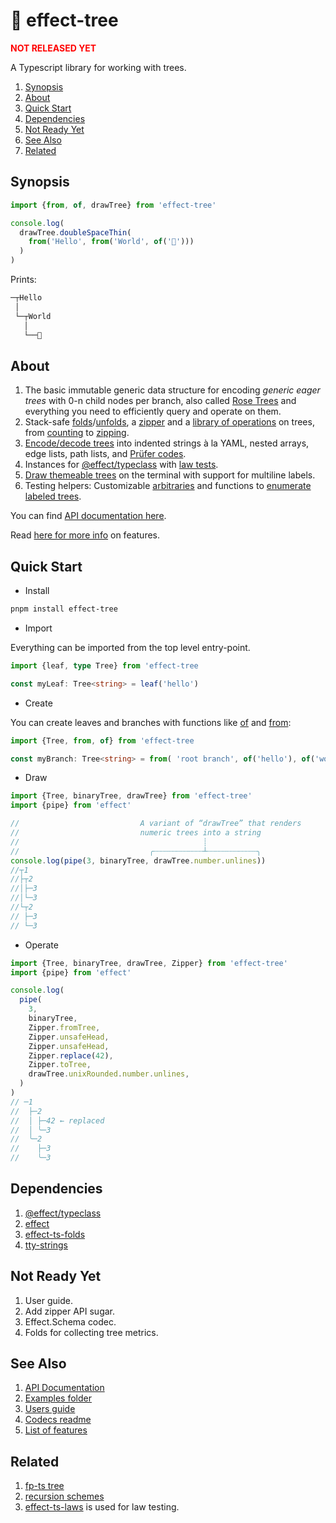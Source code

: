 # 🌳 effect-tree

<b><font color=red>NOT RELEASED YET</font></b>

A Typescript library for working with trees.

1. [Synopsis](#about)
1. [About](#about)
1. [Quick Start](#about)
1. [Dependencies](#dependencies)
1. [Not Ready Yet](#not-ready-yet)
1. [See Also](#see-also)
1. [Related](#related)

## Synopsis

```ts
import {from, of, drawTree} from 'effect-tree'

console.log(
  drawTree.doubleSpaceThin(
    from('Hello', from('World', of('🌳')))
  )
)
```

Prints:

```txt
─┬Hello
 │
 └─┬World
   │
   └──🌳
```

## About

1. The basic immutable generic data structure for encoding _generic eager trees_ with 0-n child nodes per branch, also called [Rose Trees](https://en.wikipedia.org/wiki/Rose_tree) and everything you need to efficiently query and operate on them.
1. Stack-safe [folds](src/folds.ts)/[unfolds](src/unfolds.ts), a [zipper](https://en.wikipedia.org/wiki/Zipper_(data_structure)) and a [library of operations](src/ops.ts) on trees, from [counting](src/ops/counts.ts) to [zipping](src/ops/zip.ts).
1. [Encode/decode trees](src/codec.ts) into indented strings à la YAML, nested arrays, edge lists, path lists, and [Prüfer codes](https://en.wikipedia.org/wiki/Pr%C3%BCfer_sequence).
1. Instances for [@effect/typeclass](https://github.com/Effect-TS/effect/blob/main/packages/typeclass/README.md) with [law tests](src/instances/laws.test.ts).
1. [Draw themeable trees](src/draw/tree.test.ts) on the terminal with support for multiline labels.
1. Testing helpers: Customizable [arbitraries](src/arbitrary/Tree/options.ts) and functions to [enumerate labeled trees](src/codec/prufer/enumerate.ts).

You can find [API documentation here](https://middle-ages.github.io/effect-tree-docs).

Read [here for more info](https://github.com/middle-ages/effect-tree/blob/main/docs/features.md) on features.

## Quick Start

* Install

```sh
pnpm install effect-tree
```

* Import

Everything can be imported from the top level entry-point.

```ts
import {leaf, type Tree} from 'effect-tree

const myLeaf: Tree<string> = leaf('hello')
```

* Create

You can create leaves and branches with functions like [of](https://middle-ages.github.io/effect-tree-docs/variables/index.of.html) and
[from](https://middle-ages.github.io/effect-tree-docs/functions/index.from.html):

```ts
import {Tree, from, of} from 'effect-tree

const myBranch: Tree<string> = from( 'root branch', of('hello'), of('world'))
```

* Draw

```ts
import {Tree, binaryTree, drawTree} from 'effect-tree'
import {pipe} from 'effect'

//                           A variant of “drawTree” that renders
//                           numeric trees into a string
//                                         ┊
//                             ╭┄┄┄┄┄┄┄┄┄┄┄┴┄┄┄┄┄┄┄┄┄┄┄╮
console.log(pipe(3, binaryTree, drawTree.number.unlines))
//┬1
//├┬2
//│├─3
//│└─3
//└┬2
// ├─3
// └─3
```

* Operate

```ts
import {Tree, binaryTree, drawTree, Zipper} from 'effect-tree'
import {pipe} from 'effect'

console.log(
  pipe(
    3,
    binaryTree,
    Zipper.fromTree,
    Zipper.unsafeHead,
    Zipper.unsafeHead,
    Zipper.replace(42),
    Zipper.toTree,
    drawTree.unixRounded.number.unlines,
  )
)
// ─1
//  ├─2
//  │ ├─42 ← replaced
//  │ ╰─3
//  ╰─2
//    ├─3
//    ╰─3
```

## Dependencies

1. [@effect/typeclass](https://www.npmjs.com/package/@effect/typeclass)
1. [effect](https://www.npmjs.com/package/effect)
1. [effect-ts-folds](https://github.com/middle-ages/effect-ts-folds)
1. [tty-strings](https://www.npmjs.com/package/tty-strings)

## Not Ready Yet

1. User guide.
1. Add zipper API sugar.
1. Effect.Schema codec.
1. Folds for collecting tree metrics.

## See Also

1. [API Documentation](https://middle-ages.github.io/effect-tree-docs)
1. [Examples folder](https://middle-ages.github.io/effect-tree/blob/main/examples)
1. [Users guide](https://middle-ages.github.io/effect-tree/blob/main/docs/user-guide.md)
1. [Codecs readme](https://middle-ages.github.io/effect-tree/blob/main/src/codec/README.md)
1. [List of features](https://middle-ages.github.io/effect-tree/blob/main/docs/features.md)

## Related

1. [fp-ts tree](https://gcanti.github.io/fp-ts/modules/Tree.ts.html)
1. [recursion schemes](https://hackage.haskell.org/package/recursion-schemes)
1. [effect-ts-laws](https://middle-ages.github.io/effect-ts-laws-docs/catalog-of-laws.html)
   is used for law testing.
